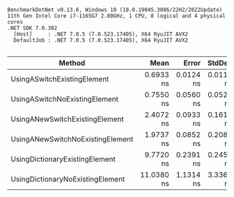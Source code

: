 ```

BenchmarkDotNet v0.13.6, Windows 10 (10.0.19045.3086/22H2/2022Update)
11th Gen Intel Core i7-1165G7 2.80GHz, 1 CPU, 8 logical and 4 physical cores
.NET SDK 7.0.302
  [Host]     : .NET 7.0.5 (7.0.523.17405), X64 RyuJIT AVX2
  DefaultJob : .NET 7.0.5 (7.0.523.17405), X64 RyuJIT AVX2


```
|                           Method |       Mean |     Error |    StdDev |    Median |
|--------------------------------- |-----------:|----------:|----------:|----------:|
|      UsingASwitchExistingElement |  0.6933 ns | 0.0124 ns | 0.0110 ns | 0.6940 ns |
|    UsingASwitchNoExistingElement |  0.7550 ns | 0.0560 ns | 0.0524 ns | 0.7513 ns |
|   UsingANewSwitchExistingElement |  2.4072 ns | 0.0933 ns | 0.1610 ns | 2.3958 ns |
| UsingANewSwitchNoExistingElement |  1.9737 ns | 0.0852 ns | 0.2089 ns | 1.9361 ns |
|   UsingDictionaryExistingElement |  9.7720 ns | 0.2391 ns | 0.2456 ns | 9.8356 ns |
| UsingDictionaryNoExistingElement | 11.0380 ns | 1.1314 ns | 3.3361 ns | 9.6394 ns |
